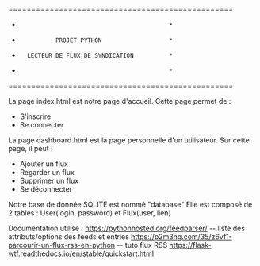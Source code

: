 =================================================
*												*
*				PROJET PYTHON					*
*		LECTEUR DE FLUX DE SYNDICATION			*
*												*					
=================================================



La page index.html est notre page d'accueil.
Cette page permet de :
- S'inscrire
- Se connecter

La page dashboard.html est la page personnelle d'un utilisateur. 
Sur cette page, il peut :
- Ajouter un flux
- Regarder un flux
- Supprimer un flux
- Se déconnecter

Notre base de donnée SQLITE est nommé "database"
Elle est composé de 2 tables : User(login, password) et Flux(user, lien)

Documentation utilisé : 
https://pythonhosted.org/feedparser/							-- liste des attributs/options des feeds et entries
https://p2m3ng.com/35/z6vf1-parcourir-un-flux-rss-en-python		-- tuto flux RSS
https://flask-wtf.readthedocs.io/en/stable/quickstart.html